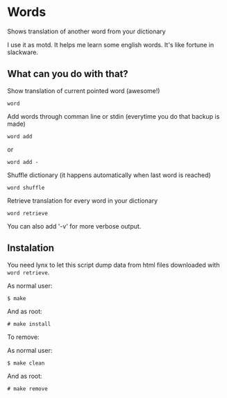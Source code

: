 Words
=====

Shows translation of another word from your dictionary

I use it as motd. It helps me learn some english words.
It's like fortune in slackware.


What can you do with that?
--------------------------

Show translation of current pointed word (awesome!)

    word

Add words through comman line or stdin (everytime you do that backup is made)

    word add

or

    word add -

Shuffle dictionary (it happens automatically when last word is reached)

    word shuffle

Retrieve translation for every word in your dictionary

    word retrieve


You can also add '-v' for more verbose output.


Instalation
-----------

You need lynx to let this script dump data from html files downloaded with `word retrieve`.

As normal user:

    $ make

And as root:

    # make install

To remove:

As normal user:

    $ make clean

And as root:

    # make remove
